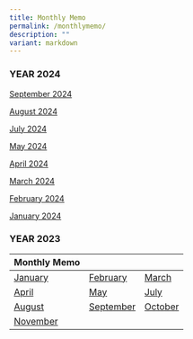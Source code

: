 ```yaml
---
title: Monthly Memo
permalink: /monthlymemo/
description: ""
variant: markdown
---
```

### YEAR 2024

[September 2024](/files/Monthly%20Memo/2024_September_Memo_v1.pdf)

[August 2024](/files/Monthly%20Memo/August_Memo_2024.pdf)

[July 2024](/files/Monthly%20Memo/July_Memo_2024.pdf)

[May 2024](/files/Monthly%20Memo/may_memo%202024.pdf)

[April 2024](/files/Monthly%20Memo/April_memo_2024.pdf)

[March 2024](/files/Monthly%20Memo/March_Memo_2024.pdf)

[February 2024](/files/Monthly%20Memo/February_Memo_2024.pdf)

[January 2024](/files/Monthly%20Memo/January_Memo_2024.pdf)













### YEAR 2023

| Monthly Memo |  |  |  
| :--- | :--- | :--- |  
| [January](/files/Monthly%20Memo/Janmemo2023.pdf) | [February](/files/Monthly%20Memo/Febmemo2023.pdf) | [March](/files/Monthly%20Memo/Marchmemo2023.pdf) |  
| [April](/files/Monthly%20Memo/aprilmemo.pdf) | [May](/files/Monthly%20Memo/maymemo2023.pdf) | [July](/files/Monthly%20Memo/july%20memo.pdf) |
| [August](/files/Monthly%20Memo/august%20kcs%20memo.pdf) | [September](/files/Monthly%20Memo/septembermemo.pdf) | [October](/files/Monthly%20Memo/octobermemo2023.pdf) |
| [November](/files/Monthly%20Memo/novembermemo2023.pdf) |  |  |